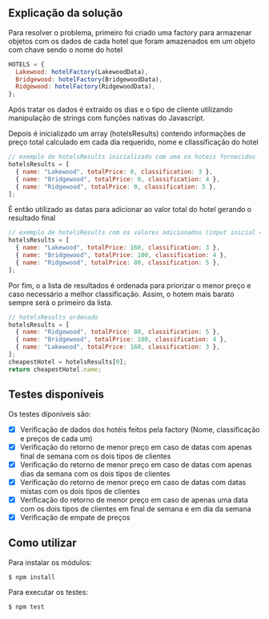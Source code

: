 ## Explicação da solução

Para resolver o problema, primeiro foi criado uma factory para armazenar objetos com os dados de cada hotel que foram amazenados em um
objeto com chave sendo o nome do hotel

```js
HOTELS = {
  Lakewood: hotelFactory(LakewoodData),
  Bridgewood: hotelFactory(BridgewoodData),
  Ridgewood: hotelFactory(RidgewoodData),
};
```

Após tratar os dados é extraído os dias e o tipo de cliente utilizando manipulação de strings com funções nativas do Javascript.

Depois é inicializado um array (hotelsResults) contendo informações de preço total calculado em cada dia requerido, nome e cllassificação do hotel

```js
// exemplo de hotelsResults inicializado com uma os hoteis fornecidos
hotelsResults = [
  { name: "Lakewood", totalPrice: 0, classification: 3 },
  { name: "Bridgewood", totalPrice: 0, classification: 4 },
  { name: "Ridgewood", totalPrice: 0, classification: 5 },
];
```

É então utilizado as datas para adicionar ao valor total do hotel gerando o resultado final

```js
// exemplo de hotelsResults com os valores adicionados (input inicial = Rewards: 26Dec2009(sat), 27Dec2009(sun))
hotelsResults = [
  { name: "Lakewood", totalPrice: 160, classification: 3 },
  { name: "Bridgewood", totalPrice: 100, classification: 4 },
  { name: "Ridgewood", totalPrice: 80, classification: 5 },
];
```

Por fim, o a lista de resultados é ordenada para priorizar o menor preço e caso necessário a melhor classificação.
Assim, o hotem mais barato sempre será o primeiro da lista.

```js
// hotelsResults ordenado
hotelsResults = [
  { name: "Ridgewood", totalPrice: 80, classification: 5 },
  { name: "Bridgewood", totalPrice: 100, classification: 4 },
  { name: "Lakewood", totalPrice: 160, classification: 3 },
];
cheapestHotel = hotelsResults[0];
return cheapestHotel.name;
```

## Testes disponíveis

Os testes diponíveis são:

- [x] Verificação de dados dos hotéis feitos pela factory (Nome, classificação e preços de cada um)
- [x] Verificação do retorno de menor preço em caso de datas com apenas final de semana com os dois tipos de clientes
- [x] Verificação do retorno de menor preço em caso de datas com apenas dias da semana com os dois tipos de clientes
- [x] Verificação do retorno de menor preço em caso de datas com datas mistas com os dois tipos de clientes
- [x] Verificação do retorno de menor preço em caso de apenas uma data com os dois tipos de clientes em final de semana e em dia da semana
- [x] Verificação de empate de preços

## Como utilizar

Para instalar os módulos:

```
$ npm install
```

Para executar os testes:

```
$ npm test
```
